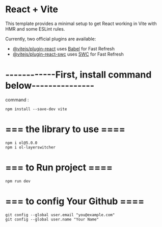 # React + Vite

This template provides a minimal setup to get React working in Vite with HMR and some ESLint rules.

Currently, two official plugins are available:

- [@vitejs/plugin-react](https://github.com/vitejs/vite-plugin-react/blob/main/packages/plugin-react/README.md) uses [Babel](https://babeljs.io/) for Fast Refresh
- [@vitejs/plugin-react-swc](https://github.com/vitejs/vite-plugin-react-swc) uses [SWC](https://swc.rs/) for Fast Refresh

# ------------First, install command below---------------

command :
```
npm install --save-dev vite
```

# === the library to use ====
```
npm i ol@5.0.0
npm i ol-layerswitcher
```

# === to Run project ====
```npm run dev```

# === to config Your Github ====
```
git config --global user.email "you@example.com"
git config --global user.name "Your Name"
```
